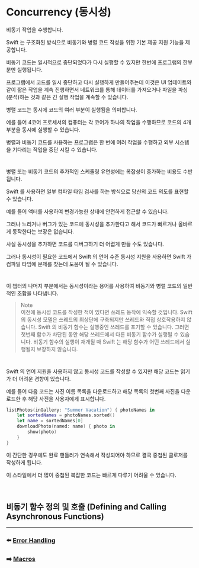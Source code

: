 # Concurrency (동시성)

비동기 작업을 수행합니다.

Swift 는 구조화된 방식으로 비동기와 병렬 코드 작성을 위한 기본 제공 지원 기능을 제공합니다.

비동기 코드는 일시적으로 중단되었다가 다시 실행할 수 있지만 한번에 프로그램의 한부분만 실행됩니다.

프로그램에서 코드를 일시 중단하고 다시 실행하게 만들어주는데 이것은 UI 업데이트와 같이 짧은 작업을 계속 진행하면서 네트워크를 통해 데이터를 가져오거나 파일을 파싱(분석)하는 것과 같은 긴 실행 작업을 계속할 수 있습니다.

병렬 코드는 동시에 코드의 여러 부분이 실행됨을 의미합니다.

예를 들어 4코어 프로세서의 컴퓨터는 각 코어가 하나의 작업을 수행하므로 코드의 4개 부분을 동시에 실행할 수 있습니다.

병렬과 비동기 코드를 사용하는 프로그램은 한 번에 여러 작업을 수행하고 외부 시스템을 기다리는 작업을 중단 시킬 수 있습니다.

#

병렬 또는 비동기 코드의 추가적인 스케줄링 유연성에는 복잡성이 증가하는 비용도 수반됩니다.

Swift 를 사용하면 일부 컴파일 타임 검사를 하는 방식으로 당신의 코드 의도를 표현할 수 있습니다.

예를 들어 액터를 사용하여 변경가능한 상태에 안전하게 접근할 수 있습니다.

그러나 느리거나 버그가 있는 코드에 동시성을 추가한다고 해서 코드가 빠르거나 올바르게 동작한다는 보장은 없습니다.

사실 동시성을 추가하면 코드를 디버그하기 더 어렵게 만들 수도 있습니다.

그러나 동시성이 필요한 코드에서 Swift 의 언어 수준 동시성 지원을 사용하면 Swift 가 컴파일 타임에 문제를 찾는데 도움이 될 수 있습니다.

#

이 챕터의 나머지 부분에서는 동시성이라는 용어를 사용하여 비동기와 병렬 코드의 일반적인 조합을 나타냅니다.

> Note    
> 이전에 동시성 코드를 작성한 적이 있다면 쓰레드 동작에 익숙할 것입니다.
> Swift 의 동시성 모델은 쓰레드의 최상단에 구축되지만 쓰레드와 직접 상호작용하지 않습니다.
> Swift 의 비동기 함수는 실행중인 쓰레드를 포기할 수 있습니다.
> 그러면 첫번째 함수가 차단된 동안 해당 쓰레드에서 다른 비동기 함수가 실행될 수 있습니다.
> 비동기 함수의 실행이 재개될 때 Swift 는 해당 함수가 어떤 쓰레드에서 실행될지 보장하지 않습니다.

#

Swift 의 언어 지원을 사용하지 않고 동시성 코드를 작성할 수 있지만 해당 코드는 읽기가 더 어려운 경향이 있습니다.

예를 들어 다음 코드는 사진 이름 목록을 다운로드하고 해당 목록의 첫번째 사진을 다운로드한 후 해당 사진을 사용자에게 표시합니다.

~~~ swift
listPhotos(inGallery: "Summer Vacation") { photoNames in
    let sortedNames = photoNames.sorted()
    let name = sortedNames[0]
    downloadPhoto(named: name) { photo in
        show(photo)
    }
}
~~~

이 간단한 경우에도 완료 핸들러가 연속해서 작성되어야 하므로 결국 중첩된 클로저를 작성하게 됩니다.

이 스타일에서 더 많이 중첩된 복잡한 코드는 빠르게 다루기 어려울 수 있습니다.

<br>

## 비동기 함수 정의 및 호출 (Defining and Calling Asynchronous Functions)

































***

### ⬅️ [Error Handling](https://github.com/Developer-Nova/Swift-Documentation/blob/main/Swift%20Documentation/2.Language%20Guide/17.Error%20Handling.md)

### ➡️ [Macros](https://github.com/Developer-Nova/Swift-Documentation/blob/main/Swift%20Documentation/2.Language%20Guide/19.Macros.md)
